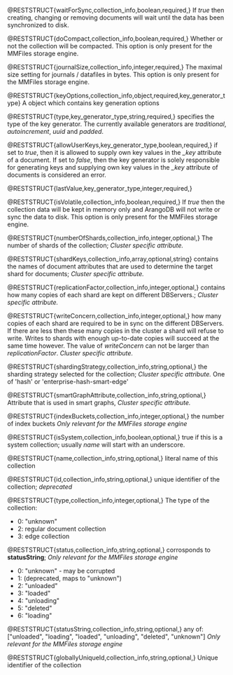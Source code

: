 @RESTSTRUCT{waitForSync,collection_info,boolean,required,}
If *true* then creating, changing or removing
documents will wait until the data has been synchronized to disk.

@RESTSTRUCT{doCompact,collection_info,boolean,required,}
Whether or not the collection will be compacted.
This option is only present for the MMFiles storage engine.

@RESTSTRUCT{journalSize,collection_info,integer,required,}
The maximal size setting for journals / datafiles
in bytes. This option is only present for the MMFiles storage engine.

@RESTSTRUCT{keyOptions,collection_info,object,required,key_generator_type}
A object which contains key generation options

@RESTSTRUCT{type,key_generator_type,string,required,}
specifies the type of the key generator. The currently
available generators are *traditional*, *autoincrement*, *uuid*
and *padded*.

@RESTSTRUCT{allowUserKeys,key_generator_type,boolean,required,}
if set to *true*, then it is allowed to supply
own key values in the *_key* attribute of a document. If set to
*false*, then the key generator is solely responsible for
generating keys and supplying own key values in the *_key* attribute
of documents is considered an error.

@RESTSTRUCT{lastValue,key_generator_type,integer,required,}

@RESTSTRUCT{isVolatile,collection_info,boolean,required,}
If *true* then the collection data will be
kept in memory only and ArangoDB will not write or sync the data
to disk. This option is only present for the MMFiles storage engine.

@RESTSTRUCT{numberOfShards,collection_info,integer,optional,}
The number of shards of the collection; *Cluster specific attribute.*

@RESTSTRUCT{shardKeys,collection_info,array,optional,string}
contains the names of document attributes that are used to
determine the target shard for documents; *Cluster specific attribute.*

@RESTSTRUCT{replicationFactor,collection_info,integer,optional,}
contains how many copies of each shard are kept on different DBServers.; *Cluster specific attribute.*

@RESTSTRUCT{writeConcern,collection_info,integer,optional,}
how many copies of each shard are required to be in sync on the different
DBServers. If there are less then these many copies in the cluster a shard will
refuse to write. Writes to shards with enough up-to-date copies will succeed
at the same time however. The value of *writeConcern* can not be larger than
*replicationFactor*. *Cluster specific attribute.*

@RESTSTRUCT{shardingStrategy,collection_info,string,optional,}
the sharding strategy selected for the collection; *Cluster specific attribute.*
One of 'hash' or 'enterprise-hash-smart-edge'

@RESTSTRUCT{smartGraphAttribute,collection_info,string,optional,}
Attribute that is used in smart graphs, *Cluster specific attribute.*

@RESTSTRUCT{indexBuckets,collection_info,integer,optional,}
the number of index buckets
*Only relevant for the MMFiles storage engine*

@RESTSTRUCT{isSystem,collection_info,boolean,optional,}
true if this is a system collection; usually *name* will start with an underscore.

@RESTSTRUCT{name,collection_info,string,optional,}
literal name of this collection

@RESTSTRUCT{id,collection_info,string,optional,}
unique identifier of the collection; *deprecated*

@RESTSTRUCT{type,collection_info,integer,optional,}
The type of the collection:
  - 0: "unknown"
  - 2: regular document collection
  - 3: edge collection

@RESTSTRUCT{status,collection_info,string,optional,}
corrosponds to **statusString**; *Only relevant for the MMFiles storage engine*
  - 0: "unknown" - may be corrupted
  - 1: (deprecated, maps to "unknown")
  - 2: "unloaded"
  - 3: "loaded"
  - 4: "unloading"
  - 5: "deleted"
  - 6: "loading"

@RESTSTRUCT{statusString,collection_info,string,optional,}
any of: ["unloaded", "loading", "loaded", "unloading", "deleted", "unknown"] *Only relevant for the MMFiles storage engine*

@RESTSTRUCT{globallyUniqueId,collection_info,string,optional,}
Unique identifier of the collection
